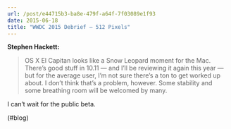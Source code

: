 ```yaml
---
url: /post/e44715b3-ba8e-479f-a64f-7f03089e1f93
date: 2015-06-18
title: "WWDC 2015 Debrief — 512 Pixels"
---
```


**Stephen Hackett:**



> OS X El Capitan looks like a Snow Leopard moment for the Mac. There&#8217;s good stuff in 10.11 — and I&#8217;ll be reviewing it again this year — but for the average user, I&#8217;m not sure there&#8217;s a ton to get worked up about. I don&#8217;t think that&#8217;s a problem, however. Some stability and some breathing room will be welcomed by many. 



I can&#8217;t wait for the public beta.



(#blog)